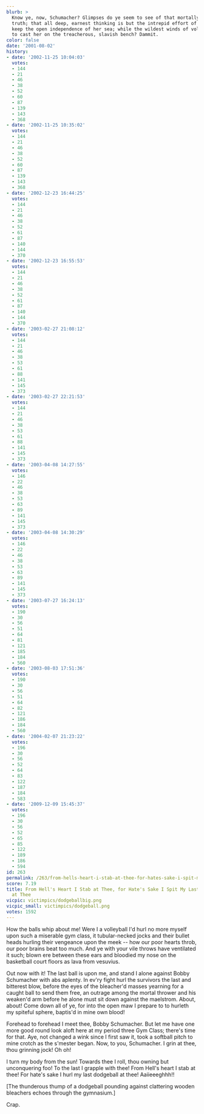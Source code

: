 ```yaml
---
blurb: >
  Know ye, now, Schumacher? Glimpses do ye seem to see of that mortally intolerable
  truth; that all deep, earnest thinking is but the intrepid effort of the soul to
  keep the open independence of her sea; while the wildest winds of volleyballs conspire
  to cast her on the treacherous, slavish bench? Dammit.
color: false
date: '2001-08-02'
history:
- date: '2002-11-25 10:04:03'
  votes:
  - 144
  - 21
  - 46
  - 38
  - 52
  - 60
  - 87
  - 139
  - 143
  - 368
- date: '2002-11-25 10:35:02'
  votes:
  - 144
  - 21
  - 46
  - 38
  - 52
  - 60
  - 87
  - 139
  - 143
  - 368
- date: '2002-12-23 16:44:25'
  votes:
  - 144
  - 21
  - 46
  - 38
  - 52
  - 61
  - 87
  - 140
  - 144
  - 370
- date: '2002-12-23 16:55:53'
  votes:
  - 144
  - 21
  - 46
  - 38
  - 52
  - 61
  - 87
  - 140
  - 144
  - 370
- date: '2003-02-27 21:08:12'
  votes:
  - 144
  - 21
  - 46
  - 38
  - 53
  - 61
  - 88
  - 141
  - 145
  - 373
- date: '2003-02-27 22:21:53'
  votes:
  - 144
  - 21
  - 46
  - 38
  - 53
  - 61
  - 88
  - 141
  - 145
  - 373
- date: '2003-04-08 14:27:55'
  votes:
  - 146
  - 22
  - 46
  - 38
  - 53
  - 63
  - 89
  - 141
  - 145
  - 373
- date: '2003-04-08 14:30:29'
  votes:
  - 146
  - 22
  - 46
  - 38
  - 53
  - 63
  - 89
  - 141
  - 145
  - 373
- date: '2003-07-27 16:24:13'
  votes:
  - 190
  - 30
  - 56
  - 51
  - 64
  - 81
  - 121
  - 185
  - 184
  - 560
- date: '2003-08-03 17:51:36'
  votes:
  - 190
  - 30
  - 56
  - 51
  - 64
  - 82
  - 121
  - 186
  - 184
  - 560
- date: '2004-02-07 21:23:22'
  votes:
  - 196
  - 30
  - 56
  - 52
  - 64
  - 83
  - 122
  - 187
  - 184
  - 583
- date: '2009-12-09 15:45:37'
  votes:
  - 196
  - 30
  - 56
  - 52
  - 65
  - 85
  - 122
  - 189
  - 186
  - 594
id: 263
permalink: /263/from-hells-heart-i-stab-at-thee-for-hates-sake-i-spit-my-last-dodgeball-at-thee/
score: 7.19
title: From Hell's Heart I Stab at Thee, for Hate's Sake I Spit My Last Dodgeball
  at Thee
vicpic: victimpics/dodgeballbig.png
vicpic_small: victimpics/dodgeball.png
votes: 1592
---
```


How the balls whip about me! Were I a volleyball I'd hurl no more myself
upon such a miserable gym class, it tubular-necked jocks and their
bullet heads hurling their vengeance upon the meek -- how our poor
hearts throb, our poor brains beat too much. And ye with your vile
throws have ventilated it such; blown ere between these ears and
bloodied my nose on the basketball court floors as lava from vesuvius.

Out now with it! The last ball is upon me, and stand I alone against
Bobby Schumacher with abs aplenty. In ev'ry fight hurl the survivors the
last and bitterest blow, before the eyes of the bleacher'd masses
yearning for a caught ball to send them free, an outrage among the
mortal thrower and his weaken'd arm before he alone must sit down
against the maelstrom. About, about! Come down all of ye, for into the
open maw I prepare to to hurleth my spiteful sphere, baptis'd in mine
own blood!

Forehead to forehead I meet thee, Bobby Schumacher. But let me have one
more good round look aloft here at my period three Gym Class; there's
time for that. Aye, not changed a wink since I first saw it, took a
softball pitch to mine crotch as the s'mester began. Now, to you,
Schumacher. I grin at thee, thou grinning jock! Oh oh!

I turn my body from the sun! Towards thee I roll, thou owning but
unconquering foo! To the last I grapple with thee! From Hell's heart I
stab at thee! For hate's sake I hurl my last dodgeball at thee!
Aaiieeeghhh!!

\[The thunderous thump of a dodgeball pounding against clattering wooden
bleachers echoes through the gymnasium.\]

Crap.